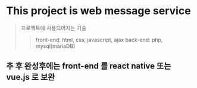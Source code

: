 This project is web message service
===============

>프로젝트에 사용되어지는 기술
>   >  front-end: html, css, javascript, ajax
>    >  back-end: php, mysql(mariaDB)


## 추 후 완성후에는 front-end 를 react native 또는 vue.js 로 보완